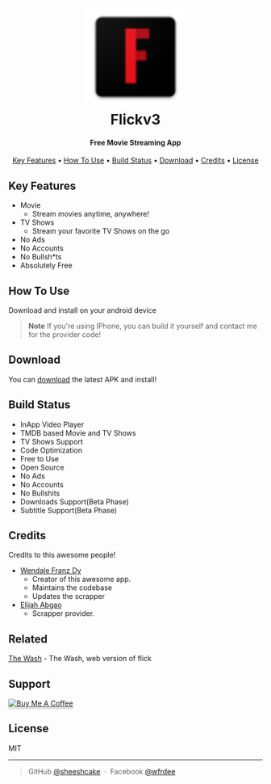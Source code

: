
<h1 align="center">
  <br>
  <a href="#"><img src="https://github.com/sheeshcake/Flickv3/blob/766214ad550ab82a226faa6c8db538c21899fc58/android/app/src/main/res/mipmap-hdpi/ic_launcher.png" alt="Flickv3" width="200"></a>
  <br>
  Flickv3
  <br>
</h1>

<h4 align="center">Free Movie Streaming App</h4>

<!-- <p align="center">
  <a href="https://badge.fury.io/js/electron-markdownify">
    <img src="https://badge.fury.io/js/electron-markdownify.svg"
         alt="Gitter">
  </a>
  <a href="https://gitter.im/amitmerchant1990/electron-markdownify"><img src="https://badges.gitter.im/amitmerchant1990/electron-markdownify.svg"></a>
  <a href="https://saythanks.io/to/bullredeyes@gmail.com">
      <img src="https://img.shields.io/badge/SayThanks.io-%E2%98%BC-1EAEDB.svg">
  </a>
  <a href="https://www.paypal.me/AmitMerchant">
    <img src="https://img.shields.io/badge/$-donate-ff69b4.svg?maxAge=2592000&amp;style=flat">
  </a>
</p> -->

<p align="center">
  <a href="#key-features">Key Features</a> •
  <a href="#how-to-use">How To Use</a> •
  <a href="#build-status">Build Status</a> •
  <a href="#download">Download</a> •
  <a href="#credits">Credits</a> •
  <a href="#license">License</a>
</p>

<!-- ![screenshot](https://raw.githubusercontent.com/amitmerchant1990/electron-markdownify/master/app/img/markdownify.gif) -->

## Key Features

* Movie
  - Stream movies anytime, anywhere!
* TV Shows
  - Stream your favorite TV Shows on the go
* No Ads 
* No Accounts
* No Bullsh*ts
* Absolutely Free


## How To Use

Download and install on your android device


> **Note**
> If you're using IPhone, you can build it yourself and contact me for the provider code!


## Download

You can [download](https://github.com/sheeshcake/Flickv3/tree/master/builds/android) the latest APK and install!


## Build Status

* InApp Video Player
* TMDB based Movie and TV Shows
* TV Shows Support
* Code Optimization
* Free to Use
* Open Source
* No Ads
* No Accounts
* No Bullshits
* Downloads Support(Beta Phase)
* Subtitle Support(Beta Phase)

## Credits

Credits to this awesome people!

- [Wendale Franz Dy](https://github.com/sheeshcake)
    - Creator of this awesome app.
    - Maintains the codebase
    - Updates the scrapper
- [Elijah Abgao](https://github.com/skeltonmod)
    - Scrapper provider.


## Related

[The Wash](https://github.com/skeltonmod) - The Wash, web version of flick

## Support

<a href="https://www.paypal.com/paypalme/wfrdee" target="_blank"><img src="https://www.buymeacoffee.com/assets/img/custom_images/purple_img.png" alt="Buy Me A Coffee" style="height: 41px !important;width: 174px !important;box-shadow: 0px 3px 2px 0px rgba(190, 190, 190, 0.5) !important;-webkit-box-shadow: 0px 3px 2px 0px rgba(190, 190, 190, 0.5) !important;" ></a>



## License

MIT

---

> GitHub [@sheeshcake](https://github.com/sheeshcake) &nbsp;&middot;&nbsp;
> Facebook [@wfrdee](https://facebook.com/wfrdee)

